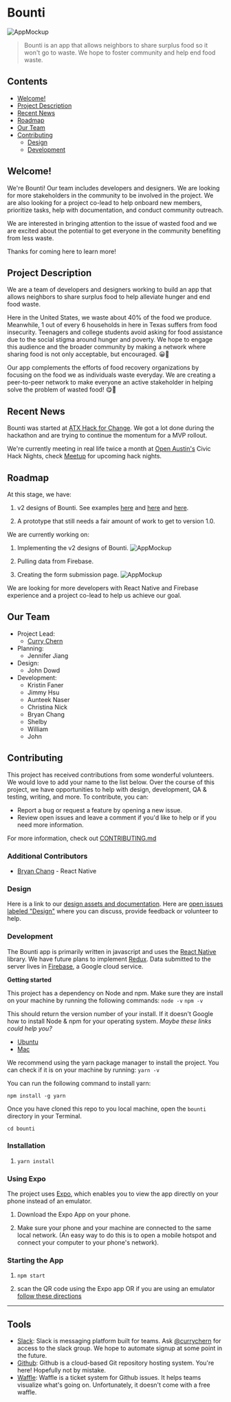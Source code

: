 # Bounti

![AppMockup](https://raw.githubusercontent.com/currychern/bounti/master/public/assets/app_mockup.png)

> Bounti is an app that allows neighbors to share surplus food so it won't go to waste. We hope to foster community and help end food waste.

## Contents

- [Welcome!](#welcome)
- [Project Description](#project-description)
- [Recent News](#recent-news)
- [Roadmap](#roadmap)
- [Our Team](#our-team)
- [Contributing](#contributing)
  - [Design](#design)
  - [Development](#development)

## Welcome!

We're Bounti! Our team includes developers and designers. We are looking for more stakeholders in the community to be involved in the project. We are also looking for a project co-lead to help onboard new members, prioritize tasks, help with documentation, and conduct community outreach.

We are interested in bringing attention to the issue of wasted food and we are excited about the potential to get everyone in the community benefiting from less waste.

Thanks for coming here to learn more!

## Project Description

We are a team of developers and designers working to build an app that allows neighbors to share surplus food to help alleviate hunger and end food waste.

Here in the United States, we waste about 40% of the food we produce. Meanwhile, 1 out of every 6 households in here in Texas suffers from food insecurity. Teenagers and college students avoid asking for food assistance due to the social stigma around hunger and poverty. We hope to engage this audience and the broader community by making a network where sharing food is not only acceptable, but encouraged. :grinning::clap:

Our app complements the efforts of food recovery organizations by focusing on the food we as individuals waste everyday. We are creating a peer-to-peer network to make everyone an active stakeholder in helping solve the problem of wasted food! :yum::fork_and_knife:

## Recent News

Bounti was started at [ATX Hack for Change](atxhackforchange.org). We got a lot done during the hackathon and are trying to continue the momentum for a MVP rollout.

We're currently meeting in real life twice a month at [Open Austin's](https://www.open-austin.org/) Civic Hack Nights, check [Meetup](https://www.meetup.com/Open-Austin/) for upcoming hack nights.

## Roadmap

At this stage, we have:

1. v2 designs of Bounti. See examples [here](https://raw.githubusercontent.com/currychern/bounti/master/public/assets/mockup_hackathon_final.png) and [here](https://raw.githubusercontent.com/currychern/bounti/master/public/assets/mockup_hackathon_final_2.png) and [here](https://raw.githubusercontent.com/currychern/bounti/master/public/assets/mockup_hackathon_final_3.png).

2. A prototype that still needs a fair amount of work to get to version 1.0.

We are currently working on:

1. Implementing the v2 designs of Bounti.
![AppMockup](https://raw.githubusercontent.com/currychern/bounti/master/public/assets/mockup_hackathon_final.png)

2. Pulling data from Firebase.

3. Creating the form submission page.
![AppMockup](https://raw.githubusercontent.com/currychern/bounti/master/public/assets/mockup_hackathon_final_2.png)

We are looking for more developers with React Native and Firebase experience and a project co-lead to help us achieve our goal.

## Our Team

- Project Lead:
  - [Curry Chern](https://github.com/currychern)
- Planning:
  - Jennifer Jiang
- Design:
  - John Dowd
- Development:
  - Kristin Faner
  - Jimmy Hsu
  - Aunteek Naser
  - Christina Nick
  - Bryan Chang
  - Shelby
  - William
  - John

## Contributing

This project has received contributions from some wonderful volunteers. We would love to add your name to the list below. Over the course of this project, we have opportunities to help with design, development, QA & testing, writing, and more. To contribute, you can:

- Report a bug or request a feature by opening a new issue.
- Review open issues and leave a comment if you'd like to help or if you need more information.

For more information, check out [CONTRIBUTING.md](/CONTRIBUTING.md)

### Additional Contributors
- [Bryan Chang](https://github.com/gitbchang) - React Native

### Design

Here is a link to our [design assets and documentation](./design). Here are [open issues labeled "Design"](https://github.com/currychern/bounti/issues?q=is%3Aissue%20is%3Aopen%20label%3Adesign) where you can discuss, provide feedback or volunteer to help.

### Development

The Bounti app is primarily written in javascript and uses the [React Native](https://facebook.github.io/react-native/) library. We have future plans to implement [Redux](http://redux.js.org/). Data submitted to the server lives in [Firebase](https://www.firebase.com/), a Google cloud service.

**Getting started**

This project has a dependency on Node and npm. Make sure they are install on your machine by running the following commands:
`node -v`
`npm -v`

This should return the version number of your install.
If it doesn't Google how to install Node & npm for your operating system.
_Maybe these links could help you?_
- [Ubuntu](https://www.digitalocean.com/community/tutorials/how-to-install-node-js-on-ubuntu-16-04)
- [Mac](https://nodesource.com/blog/installing-nodejs-tutorial-mac-os-x/)

We recommend using the yarn package manager to install the project. You can check if it is on your machine by running: `yarn -v`

You can run the following command to install yarn:

`npm install -g yarn`

Once you have cloned this repo to you local machine, open the `bounti` directory in your Terminal.

`cd bounti`

### Installation

1. `yarn install`

### Using Expo

The project uses [Expo](https://expo.io/), which enables you to view the app directly on your phone instead of an emulator.

1. Download the Expo App on your phone.

2. Make sure your phone and your machine are connected to the same local network. (An easy way to do this is to open a mobile hotspot and connect your computer to your phone's network).

### Starting the App

1. `npm start`

2. scan the QR code using the Expo app OR if you are using an emulator [follow these directions](https://docs.expo.io/versions/v17.0.0/introduction/installation.html)
___

## Tools

- [Slack](https://bounti-app.slack.com): Slack is messaging platform built for teams. Ask [@currychern](https://github.com/currychern) for access to the slack group. We hope to automate signup at some point in the future.
- [Github](https://github.com/currychern/bounti): Github is a cloud-based Git repository hosting system. You're here! Hopefully not by mistake.
- [Waffle](https://waffle.io/currychern/bounti): Waffle is a ticket system for Github issues. It helps teams visualize what's going on. Unfortunately, it doesn't come with a free waffle.
